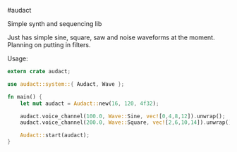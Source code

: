 #audact

Simple synth and sequencing lib

Just has simple sine, square, saw and noise waveforms at the moment. Planning on putting in filters.

Usage:

```rust
extern crate audact;

use audact::system::{ Audact, Wave };

fn main() {
    let mut audact = Audact::new(16, 120, 4f32);

    audact.voice_channel(100.0, Wave::Sine, vec![0,4,8,12]).unwrap();
    audact.voice_channel(200.0, Wave::Square, vec![2,6,10,14]).unwrap();

    Audact::start(audact);
}
```
